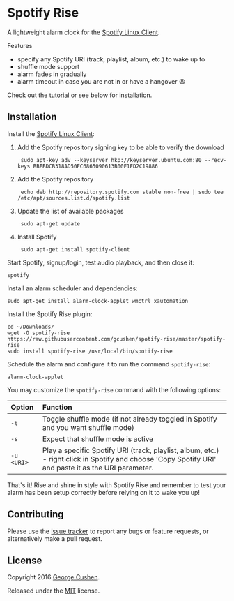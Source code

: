 # Spotify Rise

A lightweight alarm clock for the [Spotify Linux Client](https://www.spotify.com/download/linux/).

Features

* specify any Spotify URI (track, playlist, album, etc.) to wake up to
* shuffle mode support
* alarm fades in gradually
* alarm timeout in case you are not in or have a hangover :laughing:

Check out the [tutorial](https://georgecushen.com/spotify-alarm-clock-ubuntu-linux/) or see below for installation.


## Installation

Install the [Spotify Linux Client](https://www.spotify.com/download/linux/):

1. Add the Spotify repository signing key to be able to verify the download

        sudo apt-key adv --keyserver hkp://keyserver.ubuntu.com:80 --recv-keys BBEBDCB318AD50EC6865090613B00F1FD2C19886

2. Add the Spotify repository

        echo deb http://repository.spotify.com stable non-free | sudo tee /etc/apt/sources.list.d/spotify.list

3. Update the list of available packages

        sudo apt-get update

4. Install Spotify

        sudo apt-get install spotify-client

Start Spotify, signup/login, test audio playback, and then close it:

    spotify

Install an alarm scheduler and dependencies:

    sudo apt-get install alarm-clock-applet wmctrl xautomation
    
Install the Spotify Rise plugin:

    cd ~/Downloads/
    wget -O spotify-rise https://raw.githubusercontent.com/gcushen/spotify-rise/master/spotify-rise
    sudo install spotify-rise /usr/local/bin/spotify-rise

Schedule the alarm and configure it to run the command `spotify-rise`:

    alarm-clock-applet

You may customize the `spotify-rise` command with the following options:

Option     | Function
:----------| :-----
`-t`       | Toggle shuffle mode (if not already toggled in Spotify and you want shuffle mode)
`-s`       | Expect that shuffle mode is active
`-u <URI>` | Play a specific Spotify URI (track, playlist, album, etc.) - right click in Spotify and choose 'Copy Spotify URI' and paste it as the URI parameter.

That's it! Rise and shine in style with Spotify Rise and remember to test your alarm has been setup correctly before relying on it to wake you up!


## Contributing

Please use the [issue tracker](https://github.com/gcushen/spotify-rise/issues) to report any bugs or feature requests, or alternatively make a pull request.


## License

Copyright 2016 [George Cushen](https://georgecushen.com).

Released under the [MIT](https://github.com/gcushen/spotify-rise/blob/master/LICENSE.md) license.
